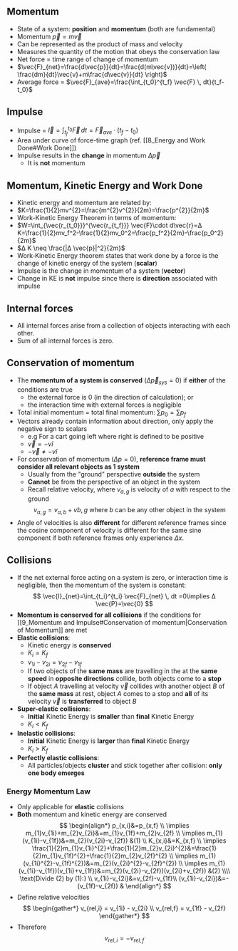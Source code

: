 ## Momentum
- State of a system: **position** and **momentum** (both are fundamental)
- Momentum $\vec{p}=m\vec{v}$
- Can be represented as the product of mass and velocity
- Measures the quantity of the motion that obeys the conservation law
- Net force = time range of change of momentum
- $\vec{F}_{net}=\frac{d\vec{p}}{dt}=\frac{d(m\vec{v})}{dt}=\left( \frac{dm}{dt}\vec{v}+m\frac{d\vec{v}}{dt} \right)$
- Average force = $\vec{F}_{ave}=\frac{\int_{t_0}^{t_f} \vec{F} \, dt}{t_f-t_0}$
## Impulse
- Impulse = $\vec{I}=\int_{t_f}^{t_0} \vec{F} \, dt=\vec{F}_{ave}\cdot(t_f-t_0)$
- Area under curve of force-time graph (ref. [[8_Energy and Work Done#Work Done]])
- Impulse results in the **change** in momentum $Δ \vec{p}$
	- It is **not** momentum
## Momentum, Kinetic Energy and Work Done
- Kinetic energy and momentum are related by:
- $K=\frac{1}{2}mv^{2}=\frac{m^{2}v^{2}}{2m}=\frac{p^{2}}{2m}$
- Work-Kinetic Energy Theorem in terms of momentum:
- $W=\int_{\vec{r_{t_0}}}^{\vec{r_{t_f}}} \vec{F}\cdot d\vec{r}=Δ K=\frac{1}{2}mv_f^2-\frac{1}{2}mv_0^2=\frac{p_f^2}{2m}-\frac{p_0^2}{2m}$
- $Δ K \neq \frac{|Δ \vec{p}|^2}{2m}$
- Work‐Kinetic Energy theorem states that work done by a force is the change of kinetic energy of the system (**scalar**)
- Impulse is the change in momentum of a system (**vector**)
- Change in KE is **not** impulse since there is **direction** associated with impulse
## Internal forces
- All internal forces arise from a collection of objects interacting with each other.
- Sum of all internal forces is zero.
## Conservation of momentum
- The **momentum of a system is conserved** ($Δ \vec{p}_{sys} = 0$) if **either** of the conditions are true
	- the external force is 0 (in the direction of calculation); or
	- the interaction time with external forces is negligible
- Total initial momentum = total final momentum: $\sum p_0=\sum p_f$
- Vectors already contain information about direction, only apply the negative sign to scalars
	- e.g For a cart going left where right is defined to be positive
	- $\vec{v} = -v\hat{i}$
	- $-\vec{v} \neq -v\hat{i}$
- For conservation of momentum ($Δ p = 0$), **reference frame must consider all relevant objects as 1 system**
	- Usually from the "ground" perspective **outside** the system
	- **Cannot** be from the perspective of an object in the system
	- Recall relative velocity, where $v_{a,g}$ is velocity of $a$ with respect to the ground
$$v_{a,g} = v_{a,b} + v{b,g} \text{ where } b \text{ can be any other object in the system}$$
- Angle of velocities is also **different** for different reference frames since the cosine component of velocity is different for the same sine component if both reference frames only experience $Δ x$.
## Collisions
- If the net external force acting on a system is zero, or interaction time is negligible, then the momentum of the system is constant:
$$
\vec{I}_{net}=\int_{t_i}^{t_i} \vec{F}_{net} \, dt =0\implies Δ \vec{P}=\vec{0}
$$
- **Momentum is conserved for all collisions** if the conditions for [[9_Momentum and Impulse#Conservation of momentum|Conservation of Momentum]] are met
- **Elastic collisions**: 
	- Kinetic energy is **conserved**
	- $K_i = K_f$
	- $v_{1i}-v_{2i}=v_{2f}-v_{1f}$
	- If two objects of the **same mass** are travelling in the at the **same speed** in **opposite directions** collide, both objects come to a **stop**
	- If object $A$ travelling at velocity $\vec{v}$ collides with another object $B$ of the **same mass** at rest, object $A$ comes to a stop and **all** of its velocity $\vec{v}$ is **transferred** to object $B$
- **Super-elastic collisions**: 
	- **Initial** Kinetic Energy is **smaller** than **final** Kinetic Energy
	- $K_i < K_f$
- **Inelastic collisions**: 
	- **Initial** Kinetic Energy is **larger** than **final** Kinetic Energy
	- $K_i > K_f$
- **Perfectly elastic collisions**: 
	- All particles/objects **cluster** and stick together after collision: **only one body emerges**
### Energy Momentum Law
- Only applicable for **elastic** collisions
- **Both** momentum and kinetic energy are conserved
$$
\begin{align*}
p_{x,i}&=p_{x,f} \\
\implies m_{1}v_{1i}+m_{2}v_{2i}&=m_{1}v_{1f}+m_{2}v_{2f} \\
\implies m_{1}(v_{1i}-v_{1f})&=m_{2}(v_{2i}-v_{2f}) &(1) \\
K_{x,i}&=K_{x,f} \\
\implies \frac{1}{2}m_{1}v_{1i}^{2}+\frac{1}{2}m_{2}v_{2i}^{2}&=\frac{1}{2}m_{1}v_{1f}^{2}+\frac{1}{2}m_{2}v_{2f}^{2} \\
\implies m_{1}(v_{1i}^{2}-v_{1f}^{2})&=m_{2}(v_{2i}^{2}-v_{2f}^{2}) \\
\implies m_{1}(v_{1i}-v_{1f})(v_{1i}+v_{1f})&=m_{2}(v_{2i}-v_{2f})(v_{2i}+v_{2f}) &(2) \\\\
\text{Divide (2) by (1):} \\
v_{1i}-v_{2i}&=v_{2f}-v_{1f}\\
(v_{1i}-v_{2i})&=-(v_{1f}-v_{2f}) &
\end{align*}
$$
- Define relative velocities
$$
\begin{gather*}
v_{rel,i} = v_{1i} - v_{2i} \\
v_{rel,f} = v_{1f} - v_{2f}
\end{gather*}
$$
- Therefore
$$
v_{rel,i} = -v_{rel,f}
$$